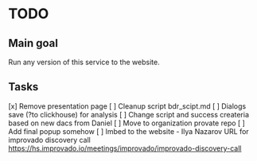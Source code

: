 # TODO

## Main goal

Run any version of this service to the website.

## Tasks

[x] Remove presentation page
[ ] Cleanup script bdr_scipt.md
[ ] Dialogs save (?to clickhouse) for analysis
[ ] Change script and success createria based on new dacs from Daniel
[ ] Move to organization provate repo
[ ] Add final popup somehow
[ ] Imbed to the website
    - Ilya Nazarov
    URL for improvado discovery call
    https://hs.improvado.io/meetings/improvado/improvado-discovery-call
